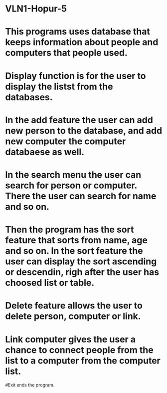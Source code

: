 # VLN1-Hopur-5

# This programs uses database that keeps information about people and computers that people used.

# Display function is for the user to display the listst from the databases.

# In the add feature the user can add new person to the database, and add new computer the computer databaese as well.

# In the search menu the user can search for person or computer. There the user can search for name and so on.

# Then the program has the sort feature that sorts from name, age and so on. In the sort feature the user can display the sort ascending or descendin, righ after the user has choosed list or table.

# Delete feature allows the user to delete person, computer or link.

# Link computer gives the user a chance to connect people from the list to a computer from the computer list.

#Exit ends the program.
